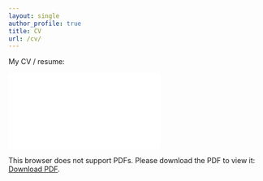 ```yaml
---
layout: single
author_profile: true
title: CV
url: /cv/
---
```

My CV / resume:

<object data="/assets/images/MicahBowles_CV.pdf" type="application/pdf" width="100%" height="250%">
    <embed src="/assets/images/MicahBowles_CV.pdf">
        <p>This browser does not support PDFs. Please download the PDF to view it: <a href="/assets/images/MicahBowles_CV.pdf">Download PDF</a>.</p>
    </embed>
</object>
